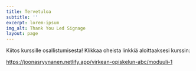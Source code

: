 ```yaml
---
title: Tervetuloa
subtitle: ''
excerpt: lorem-ipsum
img_alt: Thank You Led Signage
layout: page
---
```

Kiitos kurssille osallistumisesta! Klikkaa oheista linkkiä aloittaaksesi kurssin:

<https://joonasryynanen.netlify.app/virkean-opiskelun-abc/moduuli-1>
